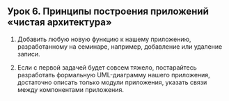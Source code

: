## Урок 6. Принципы построения приложений «чистая архитектура»

1. Добавить любую новую функцию к нашему приложению, разработанному на семинаре, например, добавление или удаление записи.

2. Если с первой задачей будет совсем тяжело, постарайтесь разработать формальную UML-диаграмму нашего приложения, достаточно описать только модули приложения, указать связи между компонентами приложения.